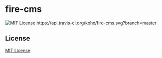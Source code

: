 # fire-cms

[![MIT License](http://img.shields.io/badge/license-MIT-blue.svg?style=flat)](https://github.com/kohx/fire-cms/blob/add-license-1/LICENSE)
https://api.travis-ci.org/kohx/fire-cms.svg?branch=master
## License
[MIT License](https://github.com/kohx/fire-cms/blob/add-license-1/LICENSE)
